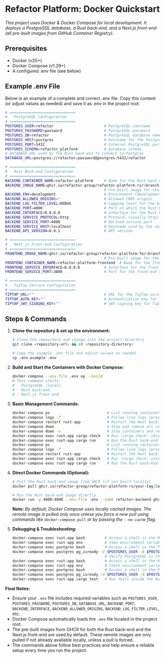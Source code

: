# Refactor Platform: Docker Quickstart

*This project uses Docker & Docker Compose for local development. It deploys a PostgreSQL database, a Rust back-end, and a Next.js front-end (all pre-built images from GitHub Container Registry).*

## Prerequisites

- Docker (v20+)
- Docker Compose (v1.29+)
- A configured .env file (see below)

## Example .env File

Below is an example of a complete and correct .env file. Copy this content (or adjust values as needed) and save it as .env in the project root.

```bash
# ==============================
#   PostgreSQL Configuration
# ==============================
POSTGRES_USER=refactor                       # PostgreSQL username
POSTGRES_PASSWORD=password                   # PostgreSQL password
POSTGRES_DB=refactor                         # PostgreSQL database name
POSTGRES_HOST=postgres                       # Hostname for the PostgreSQL container (set in docker-compose)
POSTGRES_PORT=5432                           # Internal PostgreSQL port
POSTGRES_SCHEMA=refactor_platform            # Database schema
# DATABASE_URL used by the Rust back-end to connect to Postgres
DATABASE_URL=postgres://refactor:password@postgres:5432/refactor

# ==============================
#   Rust Back-end Configuration
# ==============================
BACKEND_CONTAINER_NAME=refactor-platform     # Name for the Rust back-end container
BACKEND_IMAGE_NAME=ghcr.io/refactor-group/refactor-platform-rs/<branch-name>:latest
                                             # Pre-built image for the Rust back-end from GHCR
BACKEND_ENV=development                      # Environment (development/production)
BACKEND_ALLOWED_ORIGINS=*                    # Allowed CORS origins
BACKEND_LOG_FILTER_LEVEL=DEBUG               # Logging level for the back-end
BACKEND_PORT=4000                            # Port on which the Rust back-end listens
BACKEND_INTERFACE=0.0.0.0                    # Interface for the Rust back-end
BACKEND_SERVICE_PROTOCOL=http                # Protocol (usually http)
BACKEND_SERVICE_PORT=4000                    # Derived service port
BACKEND_SERVICE_HOST=localhost               # Hostname used by the service
BACKEND_API_VERSION=0.0.1                    # API version

# ==============================
#   Next.js Front-end Configuration
# ==============================
FRONTEND_IMAGE_NAME=ghcr.io/refactor-group/refactor-platform-fe/<branch-name>:latest
                                             # Pre-built image for the Next.js front-end from GHCR
FRONTEND_CONTAINER_NAME=refactor-platform-frontend  # Name for the front-end container
FRONTEND_SERVICE_INTERFACE=0.0.0.0           # Interface for the front-end service
FRONTEND_SERVICE_PORT=3000                   # Port for the front-end service

# ==============================
#   TipTap Service Configuration
# ==============================
TIPTAP_URL=""                                # URL for the TipTap service
TIPTAP_AUTH_KEY=""                           # Authentication key for TipTap
TIPTAP_JWT_SIGNING_KEY=""                    # JWT signing key for TipTap
```

## Steps & Commands

1. **Clone the repository & set up the environment:**

   ```bash
   # Clone the repository and change into the project directory
   git clone <repository-url> && cd <repository-directory>

   # Copy the example .env file and adjust values as needed
   cp .env.example .env
   ```

1. **Build and Start the Containers with Docker Compose:**

   ```bash
   docker-compose --env-file .env up --build
   # This command starts:
   # - PostgreSQL (local)
   # - Rust back-end
   # - Next.js front-end
   ```

1. **Basic Management Commands:**

   ```bash
   docker-compose ps                          # List running containers
   docker-compose logs -f                     # Follow live logs (press Ctrl+C to exit)
   docker-compose restart rust-app            # Restart the Rust back-end container
   docker-compose down                        # Stop and remove all containers and networks
   docker-compose down -v                     # Stop containers and remove volumes for a fresh start
   docker-compose exec rust-app cargo check   # Run 'cargo check' inside the Rust back-end container
   docker-compose exec rust-app cargo run     # Run the Rust back-end application
   docker-compose ps                          # List running containers
   docker-compose logs -f                     # Follow live logs (press Ctrl+C to exit)
   docker-compose restart rust-app            # Restart the Rust back-end container
   docker-compose exec rust-app cargo check   # Run 'cargo check' inside the Rust back-end container
   docker-compose exec rust-app cargo run     # Run the Rust back-end application
   ```

1. **Direct Docker Commands (Optional):**

   ```bash
   # Pull the Rust back-end image from GHCR (if not built locally)
   docker pull ghcr.io/refactor-group/refactor-platform-rs/your-tag:latest  # Replace 'your-tag' as needed

   # Run the Rust back-end image directly
   docker run -p 4000:4000 --env-file .env --name refactor-backend ghcr.io/refactor-group/refactor-platform-rs/your-tag:latest
   ```

   **Note:** *By default, Docker Compose uses locally cached images. The remote image is pulled only once unless you force a new pull using commands like `docker-compose pull` or by passing the `--no-cache` flag.*

1. **Debugging & Troubleshooting:**

   ```bash
   docker-compose exec rust-app bash         # Access a shell in the Rust back-end container
   docker-compose exec rust-app env          # View environment variables in the Rust back-end container
   docker-compose exec postgres bash         # Access a shell in the PostgreSQL container
   docker-compose exec postgres pg_isready -U $POSTGRES_USER -d $POSTGRES_DB  
                                             # Verify PostgreSQL is ready
   docker-compose exec rust-app bash         # Access a shell in the Rust back-end container
   docker-compose exec rust-app env          # Check environment variables inside the rust-app container
   docker-compose exec postgres bash         # Access a shell in the PostgreSQL container for troubleshooting
   docker-compose exec postgres pg_isready -U $POSTGRES_USER -d $POSTGRES_DB  # Verify PostgreSQL is ready
   docker-compose exec rust-app cargo test   # Run tests inside the Rust back-end container
   ```

**Final Notes:**

- Ensure your `.env` file includes required variables such as `POSTGRES_USER`, `POSTGRES_PASSWORD`, `POSTGRES_DB`, `DATABASE_URL`, `BACKEND_PORT`, `BACKEND_INTERFACE`, `BACKEND_ALLOWED_ORIGINS`, `BACKEND_LOG_FILTER_LEVEL`, etc.
- Docker Compose automatically loads the `.env` file located in the project root.
- The pre-built images from GHCR for both the Rust back-end and the Next.js front-end are used by default. These remote images are only pulled if not already available locally, unless a pull is forced.
- The commands above follow best practices and help ensure a reliable setup every time you run the project.
